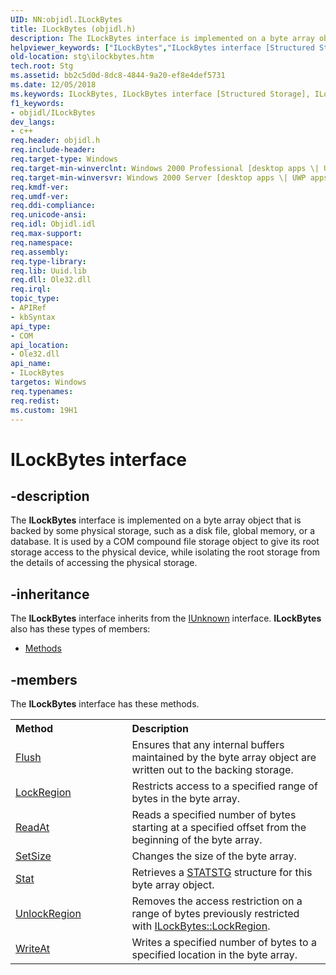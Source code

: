 ```yaml
---
UID: NN:objidl.ILockBytes
title: ILockBytes (objidl.h)
description: The ILockBytes interface is implemented on a byte array object that is backed by some physical storage, such as a disk file, global memory, or a database.helpviewer_keywords: ["ILockBytes","ILockBytes interface [Structured Storage]","ILockBytes interface [Structured Storage]","described","_stg_ilockbytes","objidl/ILockBytes","stg.ilockbytes"]
old-location: stg\ilockbytes.htm
tech.root: Stg
ms.assetid: bb2c5d0d-8dc8-4844-9a20-ef8e4def5731
ms.date: 12/05/2018
ms.keywords: ILockBytes, ILockBytes interface [Structured Storage], ILockBytes interface [Structured Storage],described, _stg_ilockbytes, objidl/ILockBytes, stg.ilockbytes
f1_keywords:
- objidl/ILockBytes
dev_langs:
- c++
req.header: objidl.h
req.include-header: 
req.target-type: Windows
req.target-min-winverclnt: Windows 2000 Professional [desktop apps \| UWP apps]
req.target-min-winversvr: Windows 2000 Server [desktop apps \| UWP apps]
req.kmdf-ver: 
req.umdf-ver: 
req.ddi-compliance: 
req.unicode-ansi: 
req.idl: Objidl.idl
req.max-support: 
req.namespace: 
req.assembly: 
req.type-library: 
req.lib: Uuid.lib
req.dll: Ole32.dll
req.irql: 
topic_type:
- APIRef
- kbSyntax
api_type:
- COM
api_location:
- Ole32.dll
api_name:
- ILockBytes
targetos: Windows
req.typenames: 
req.redist: 
ms.custom: 19H1
---
```


# ILockBytes interface


## -description


The 
<b>ILockBytes</b> interface is implemented on a byte array object that is backed by some physical storage, such as a disk file, global memory, or a database. It is used by a COM compound file storage object to give its root storage access to the physical device, while isolating the root storage from the details of accessing the physical storage.


## -inheritance

The <b xmlns:loc="http://microsoft.com/wdcml/l10n">ILockBytes</b> interface inherits from the <a href="https://docs.microsoft.com/windows/desktop/api/unknwn/nn-unknwn-iunknown">IUnknown</a> interface. <b>ILockBytes</b> also has these types of members:
<ul>
<li><a href="https://docs.microsoft.com/">Methods</a></li>
</ul>

## -members

The <b>ILockBytes</b> interface has these methods.
<table class="members" id="memberListMethods">
<tr>
<th align="left" width="37%">Method</th>
<th align="left" width="63%">Description</th>
</tr>
<tr data="declared;">
<td align="left" width="37%">
<a href="https://docs.microsoft.com/windows/desktop/api/objidl/nf-objidl-ilockbytes-flush">Flush</a>
</td>
<td align="left" width="63%">
Ensures that any internal buffers maintained by the byte array object are written out to the backing storage.

</td>
</tr>
<tr data="declared;">
<td align="left" width="37%">
<a href="https://docs.microsoft.com/windows/desktop/api/objidl/nf-objidl-ilockbytes-lockregion">LockRegion</a>
</td>
<td align="left" width="63%">
Restricts access to a specified range of bytes in the byte array.

</td>
</tr>
<tr data="declared;">
<td align="left" width="37%">
<a href="https://docs.microsoft.com/windows/desktop/api/objidl/nf-objidl-ilockbytes-readat">ReadAt</a>
</td>
<td align="left" width="63%">
Reads a specified number of bytes starting at a specified offset from the beginning of the byte array.

</td>
</tr>
<tr data="declared;">
<td align="left" width="37%">
<a href="https://docs.microsoft.com/windows/desktop/api/objidl/nf-objidl-ilockbytes-setsize">SetSize</a>
</td>
<td align="left" width="63%">
Changes the size of the byte array.

</td>
</tr>
<tr data="declared;">
<td align="left" width="37%">
<a href="https://docs.microsoft.com/windows/desktop/api/objidl/nf-objidl-ilockbytes-stat">Stat</a>
</td>
<td align="left" width="63%">
Retrieves a 
<a href="https://docs.microsoft.com/windows/desktop/api/objidl/ns-objidl-statstg">STATSTG</a> structure for this byte array object.

</td>
</tr>
<tr data="declared;">
<td align="left" width="37%">
<a href="https://docs.microsoft.com/windows/desktop/api/objidl/nf-objidl-ilockbytes-unlockregion">UnlockRegion</a>
</td>
<td align="left" width="63%">
Removes the access restriction on a range of bytes previously restricted with 
<a href="https://docs.microsoft.com/windows/desktop/api/objidl/nf-objidl-ilockbytes-lockregion">ILockBytes::LockRegion</a>.

</td>
</tr>
<tr data="declared;">
<td align="left" width="37%">
<a href="https://docs.microsoft.com/windows/desktop/api/objidl/nf-objidl-ilockbytes-writeat">WriteAt</a>
</td>
<td align="left" width="63%">
Writes a specified number of bytes to a specified location in the byte array.

</td>
</tr>
</table> 

